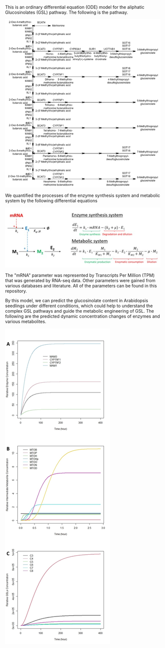 This is an ordinary differential equation (ODE) model for the aliphatic Glucosinolates (GSL) pathway. The following is the pathway.

![TopologyGraph](assets/TopologyGraphAll.jpg)

We quantified the processes of the enzyme synthesis system and metabolic system by the following differential equations

![equations](assets/ODE.jpg)

The "mRNA" parameter was represented by Transcripts Per Million (TPM) that was generated by RNA-seq data. Other parameters were gained from various databases and literature. All of the parameters can be found in this repository.

By this model, we can predict the glucosinolate content in Arabidopsis seedlings under different conditions, which could help to understand the complex GSL pathways and guide the metabolic engineering of GSL. The following are the predicted dynamic concentration changes of enzymes and various metabolites.

![results](assets/SkeletonModel.jpg)


